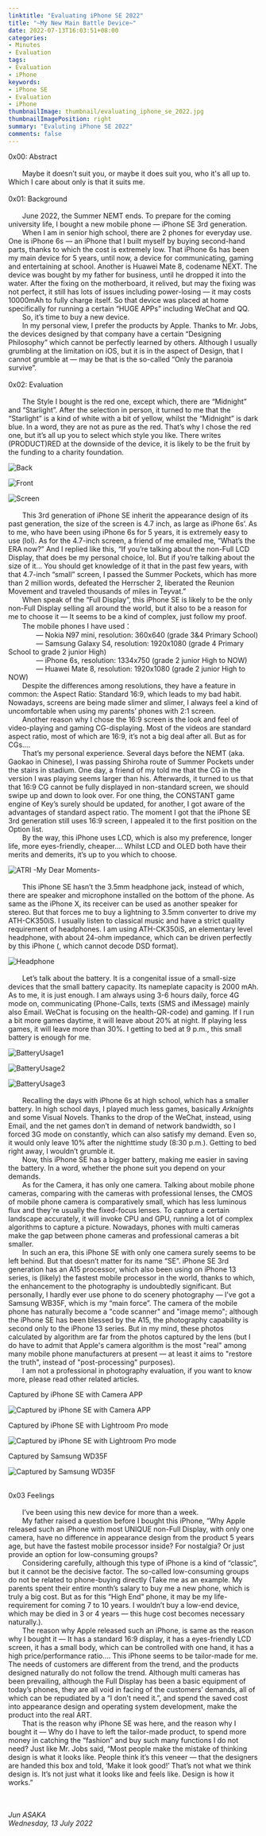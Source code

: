 ```yaml
---
linktitle: "Evaluating iPhone SE 2022"
title: "~My New Main Battle Device~"
date: 2022-07-13T16:03:51+08:00
categories:
- Minutes
- Evaluation
tags:
- Evaluation
- iPhone
keywords:
- iPhone SE
- Evaluation
- iPhone
thumbnailImage: thumbnail/evaluating_iphone_se_2022.jpg
thumbnailImagePosition: right
summary: "Evaluting iPhone SE 2022"
comments: false
---
```




0x00: Abstract<br />
<br />
&emsp;&emsp;Maybe it doesn’t suit you, or maybe it does suit you, who it's all up to. Which I care about only is that it suits me.<br />
<br />
0x01: Background<br />
<br />
&emsp;&emsp;June 2022, the Summer NEMT ends. To prepare for the coming university life, I bought a new mobile phone — iPhone SE 3rd generation.<br />
&emsp;&emsp;When I am in senior high school, there are 2 phones for everyday use. One is iPhone 6s — an iPhone that I built myself by buying second-hand parts, thanks to which the cost is extremely low. That iPhone 6s has been my main device for 5 years, until now, a device for communicating, gaming and entertaining at school. Another is Huawei Mate 8, codename NEXT. The device was bought by my father for business, until he dropped it into the water. After the fixing on the motherboard, it relived, but may the fixing was not perfect, it still has lots of issues including power-losing — it may costs 10000mAh to fully charge itself. So that device was placed at home specifically for running a certain “HUGE APPs” including WeChat and QQ.<br />
&emsp;&emsp;So, it’s time to buy a new device.<br />
&emsp;&emsp;In my personal view, I prefer the products by Apple. Thanks to Mr. Jobs, the devices designed by that company have a certain “Designing Philosophy” which cannot be perfectly learned by others. Although I usually grumbling at the limitation on iOS, but it is in the aspect of Design, that I cannot grumble at — may be that is the so-called “Only the paranoia survive”.<br />
<br />
0x02: Evaluation<br />
<br />
&emsp;&emsp;The Style I bought is the red one, except which, there are “Midnight” and “Starlight”. After the selection in person, it turned to me that the “Starlight” is a kind of white with a bit of yellow, whilst the “Midnight” is dark blue. In a word, they are not as pure as the red. That’s why I chose the red one, but it’s all up you to select which style you like. There writes (PRODUCT)RED at the downside of the device, it is likely to be the fruit by the funding to a charity foundation.<br />

![Back](B.JPG)
<br />

![Front](A.JPG)
<br />

![Screen](SCR.JPG)
<br />
<br />
&emsp;&emsp;This 3rd generation of iPhone SE inherit the appearance design of its past generation, the size of the screen is 4.7 inch, as large as iPhone 6s’. As to me, who have been using iPhone 6s for 5 years, it is extremely easy to use (lol). As for the 4.7-inch screen, a friend of me emailed me, “What’s the ERA now?” And I replied like this, “If you’re talking about the non-Full LCD Display, that does be my personal choice, lol. But if you’re talking about the size of it… You should get knowledge of it that in the past few years, with that 4.7-inch “small” screen, I passed the Summer Pockets, which has more than 2 million words, defeated the Herrscher 2, liberated the Reunion Movement and traveled thousands of miles in Teyvat.”<br />
&emsp;&emsp;When speak of the “Full Display”, this iPhone SE is likely to be the only non-Full Display selling all around the world, but it also to be a reason for me to choose it — It seems to be a kind of complex, just follow my proof.<br />
&emsp;&emsp;The mobile phones I have used：<br />
&emsp;&emsp;&emsp;&emsp;— Nokia N97 mini, resolution: 360x640 (grade 3&4 Primary School)<br />
&emsp;&emsp;&emsp;&emsp;— Samsung Galaxy S4, resolution: 1920x1080 (grade 4 Primary School to grade 2 junior High)<br />
&emsp;&emsp;&emsp;&emsp;— iPhone 6s, resolution: 1334x750 (grade 2 junior High to NOW)<br />
&emsp;&emsp;&emsp;&emsp;— Huawei Mate 8, resolution: 1920x1080 (grade 2 junior High to NOW)<br />
&emsp;&emsp;Despite the differences among resolutions, they have a feature in common: the Aspect Ratio: Standard 16:9, which leads to my bad habit. Nowadays, screens are being made slimer and slimer, I always feel a kind of uncomfortable when using my parents’ phones with 2:1 screen.<br />
&emsp;&emsp;Another reason why I chose the 16:9 screen is the look and feel of video-playing and gaming CG-displaying. Most of the videos are standard aspect ratio, most of which are 16:9, it’s not a big deal after all. But as for CGs….<br />
&emsp;&emsp;That’s my personal experience. Several days before the NEMT (aka. Gaokao in Chinese), I was passing Shiroha route of Summer Pockets under the stairs in stadium. One day, a friend of my told me that the CG in the version I was playing seems larger than his. Afterwards, it turned to us that that 16:9 CG cannot be fully displayed in non-standard screen, we should swipe up and down to look over. For one thing, the CONSTANT game engine of Key’s surely should be updated, for another, I got aware of the advantages of standard aspect ratio. The moment I got that the iPhone SE 3rd generation still uses 16:9 screen, I appealed it to the first position on the Option list.<br />
&emsp;&emsp;By the way, this iPhone uses LCD, which is also my preference, longer life, more eyes-friendly, cheaper…. Whilst LCD and OLED both have their merits and demerits, it’s up to you which to choose.<br />

![ATRI -My Dear Moments-](ATRIMDM.JPG)
<br />
<br />
&emsp;&emsp;This iPhone SE hasn’t the 3.5mm headphone jack, instead of which, there are speaker and microphone installed on the bottom of the phone. As same as the iPhone X, its receiver can be used as another speaker for stereo. But that forces me to buy a lightning to 3.5mm converter to drive my ATH-CK350iS. I usually listen to classical music and have a strict quality requirement of headphones. I am using ATH-CK350iS, an elementary level headphone, with about 24-ohm impedance, which can be driven perfectly by this iPhone (, which cannot decode DSD format).<br />

![Headphone](HEADPHONE.JPG)
<br />
<br />
&emsp;&emsp;Let’s talk about the battery. It is a congenital issue of a small-size devices that the small battery capacity. Its nameplate capacity is 2000 mAh. As to me, it is just enough. I am always using 3-6 hours daily, force 4G mode on, communicating (Phone-Calls, texts (SMS and iMessage) mainly also Email. WeChat is focusing on the health-QR-code) and gaming. If I run a bit more games daytime, it will leave about 20% at night. If playing less games, it will leave more than 30%. I getting to bed at 9 p.m., this small battery is enough for me.<br />

![BatteryUsage1](BTR1.PNG)
<br />

![BatteryUsage2](BTR2.PNG)
<br />

![BatteryUsage3](BTR3.PNG)
<br />
<br />
&emsp;&emsp;Recalling the days with iPhone 6s at high school, which has a smaller battery. In high school days, I played much less games, basically <i>Arknights</i> and some Visual Novels. Thanks to the drop of the WeChat, instead, using Email, and the net games don’t in demand of network bandwidth, so I forced 3G mode on constantly, which can also satisfy my demand. Even so, it would only leave 10% after the nighttime study (8:30 p.m.). Getting to bed right away, I wouldn’t grumble it.<br />
&emsp;&emsp;Now, this iPhone SE has a bigger battery, making me easier in saving the battery. In a word, whether the phone suit you depend on your demands.<br />
&emsp;&emsp;As for the Camera, it has only one camera. Talking about mobile phone cameras, comparing with the cameras with professional lenses, the CMOS of mobile phone camera is comparatively small, which has less luminous flux and they're usually the fixed-focus lenses. To capture a certain landscape accurately, it will invoke CPU and GPU, running a lot of complex algorithms to capture a picture. Nowadays, phones with multi cameras make the gap between phone cameras and professional cameras a bit smaller.<br />
&emsp;&emsp;In such an era, this iPhone SE with only one camera surely seems to be left behind. But that doesn’t matter for its name “SE”. iPhone SE 3rd generation has an A15 processor, which also been using on iPhone 13 series, is (likely) the fastest mobile processor in the world, thanks to which, the enhancement to the photography is undoubtedly significant. But personally, I hardly ever use phone to do scenery photography — I’ve got a Samsung WB35F, which is my “main force”. The camera of the mobile phone has naturally become a "code scanner" and "image memo"; although the iPhone SE has been blessed by the A15, the photography capability is second only to the iPhone 13 series. But in my mind, these photos calculated by algorithm are far from the photos captured by the lens (but I do have to admit that Apple's camera algorithm is the most "real" among many mobile phone manufacturers at present — at least it aims to "restore the truth", instead of "post-processing" purposes).<br />
&emsp;&emsp;I am not a professional in photography evaluation, if you want to know more, please read other related articles.<br />

Captured by iPhone SE with Camera APP
<br />

![Captured by iPhone SE with Camera APP](SE.jpg)
<br />

Captured by iPhone SE with Lightroom Pro mode
<br />

![Captured by iPhone SE with Lightroom Pro mode](LIGHTR.JPG)
<br />

Captured by Samsung WD35F
<br />

![Captured by Samsung WD35F](WD35F.JPG)
<br />

<br />
0x03 Feelings<br />
<br />
&emsp;&emsp;I’ve been using this new device for more than a week.<br />
&emsp;&emsp;My father raised a question before I bought this iPhone, “Why Apple released such an iPhone with most UNIQUE non-Full Display, with only one camera, have no difference in appearance design from the product 5 years age, but have the fastest mobile processor inside? For nostalgia? Or just provide an option for low-consuming groups?<br />
&emsp;&emsp;Considering carefully, although this type of iPhone is a kind of “classic”, but it cannot be the decisive factor. The so-called low-consuming groups do not be related to phone-buying directly (Take me as an example. My parents spent their entire month’s salary to buy me a new phone, which is truly a big cost. But as for this “High End” phone, it may be my life-requirement for coming 7 to 10 years. I wouldn’t buy a low-end device, which may be died in 3 or 4 years — this huge cost becomes necessary naturally.).<br />
&emsp;&emsp;The reason why Apple released such an iPhone, is same as the reason why I bought it — It has a standard 16:9 display, it has a eyes-friendly LCD screen, it has a small body, which can be controlled with one hand, it has a high price/performance ratio…. This iPhone seems to be tailor-made for me. The needs of customers are different from the trend, and the products designed naturally do not follow the trend. Although multi cameras has been prevailing, although the Full Display has been a basic equipment of today’s phones, they are all void in facing of the customers’ demands, all of which can be repudiated by a “I don't need it.”, and spend the saved cost into appearance design and operating system development, make the product into the real ART.<br />
&emsp;&emsp;That is the reason why iPhone SE was here, and the reason why I bought it — Why do I have to left the tailor-made product, to spend more money in catching the “fashion” and buy such many functions I do not need? Just like Mr. Jobs said, “Most people make the mistake of thinking design is what it looks like. People think it’s this veneer — that the designers are handed this box and told, ‘Make it look good!’ That’s not what we think design is. It’s not just what it looks like and feels like. Design is how it works.”<br />


<br />
<br />

<i>Jun ASAKA</i>
<br />
<i>Wednesday, 13 July 2022</i>